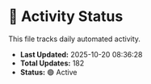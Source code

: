 # 🤖 Activity Status

This file tracks daily automated activity.

- **Last Updated:** 2025-10-20 08:36:28
- **Total Updates:** 182
- **Status:** 🟢 Active
